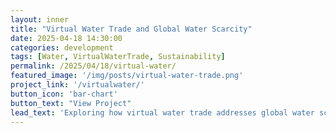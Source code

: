 ```yaml
---
layout: inner
title: "Virtual Water Trade and Global Water Scarcity"
date: 2025-04-18 14:30:00
categories: development
tags: [Water, VirtualWaterTrade, Sustainability]
permalink: /2025/04/18/virtual-water/
featured_image: '/img/posts/virtual-water-trade.png'
project_link: '/virtualwater/' 
button_icon: 'bar-chart'
button_text: "View Project"
lead_text: 'Exploring how virtual water trade addresses global water scarcity.'
---
```




